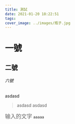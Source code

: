 ```yaml
---
title: 測試
date: 2021-01-20 18:22:51
tags:
cover_image: ../images/瓶子.jpg
---
```


# 一號
## 二號
###### 六號

asdasd  
> asdasd
> asdasd

<font face="华文行楷" size=4 color=#646464>输入的文字</font>
```aaaaa```
